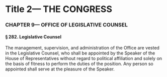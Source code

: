 
# Title 2— THE CONGRESS
### CHAPTER 9— OFFICE OF LEGISLATIVE COUNSEL
#### § 282. Legislative Counsel

The management, supervision, and administration of the Office are vested in the Legislative Counsel, who shall be appointed by the Speaker of the House of Representatives without regard to political affiliation and solely on the basis of fitness to perform the duties of the position. Any person so appointed shall serve at the pleasure of the Speaker.
